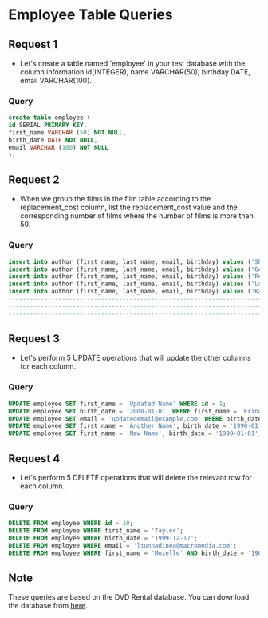 
# Employee Table Queries

## Request 1
- Let's create a table named 'employee' in your test database with the column information id(INTEGER), name VARCHAR(50), birthday DATE, email VARCHAR(100).
### Query
```sql
create table employee ( 
id SERIAL PRIMARY KEY, 
first_name VARCHAR (50) NOT NULL, 
birth_date DATE NOT NULL, 
email VARCHAR (100) NOT NULL 
);
```

## Request 2
- When we group the films in the film table according to the replacement_cost column, list the replacement_cost value and the corresponding number of films where the number of films is more than 50.
### Query
```sql
insert into author (first_name, last_name, email, birthday) values ('Shaine', 'Purchall', 'spurchall0@cdc.gov', null);
insert into author (first_name, last_name, email, birthday) values ('Geordie', 'Hallums', 'ghallums1@netvibes.com', '1905-09-21');
insert into author (first_name, last_name, email, birthday) values ('Pearle', 'Golthorpp', 'pgolthorpp2@elpais.com', null);
insert into author (first_name, last_name, email, birthday) values ('Luci', 'Robjents', 'lrobjents3@gov.uk', '1906-09-21');
insert into author (first_name, last_name, email, birthday) values ('Kandy', 'Slucock', 'kslucock4@hhs.gov', '1996-11-13');
-------------------------------------------------------------------------------------------------------------------------------
-------------------------------------------------------------------------------------------------------------------------------
-------------------------------------------------------------------------------------------------------------------------------
```

## Request 3
- Let's perform 5 UPDATE operations that will update the other columns for each column.
### Query
```sql
UPDATE employee SET first_name = 'Updated Name' WHERE id = 1;
UPDATE employee SET birth_date = '2000-01-01' WHERE first_name = 'Erina';
UPDATE employee SET email = 'updatedemail@example.com' WHERE birth_date = '1920-09-20';
UPDATE employee SET first_name = 'Another Name', birth_date = '1990-01-01' WHERE email = 'bmorales3@symantec.com';
UPDATE employee SET first_name = 'New Name', birth_date = '1990-01-01', email = 'newemail@example.com' WHERE id = 5;
```

## Request 4
- Let's perform 5 DELETE operations that will delete the relevant row for each column.
### Query
```sql
DELETE FROM employee WHERE id = 10;
DELETE FROM employee WHERE first_name = 'Taylor';
DELETE FROM employee WHERE birth_date = '1999-12-17';
DELETE FROM employee WHERE email = 'ltunnadinea@macromedia.com';
DELETE FROM employee WHERE first_name = 'Mozelle' AND birth_date = '1908-07-06';
```

## Note
These queries are based on the DVD Rental database. You can download the database from [here](https://sp.postgresqltutorial.com/wp-content/uploads/2019/05/dvdrental.zip).

